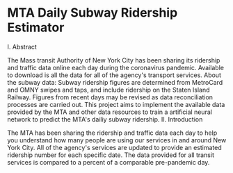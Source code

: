 # MTA Daily Subway Ridership Estimator
I. Abstract

The Mass transit Authority of New York City has been sharing its ridership and traffic data online each day during the coronavirus pandemic. Available to download is all the data for all of the agency's transport services. About the subway data: Subway ridership figures are determined from MetroCard and OMNY swipes and taps, and include ridership on the Staten Island Railway. Figures from recent days may be revised as data reconciliation processes are carried out. This project aims to implement the available data provided by the MTA and other data resources to train a artificial neural network to predict the MTA's dailiy subway ridership.
II. Introduction

The MTA has been sharing the ridership and traffic data each day to help you understand how many people are using our services in and around New York City. All of the agency's services are updated to provide an estimated ridership number for each specific date. The data provided for all transit services is compared to a percent of a comparable pre-pandemic day.
